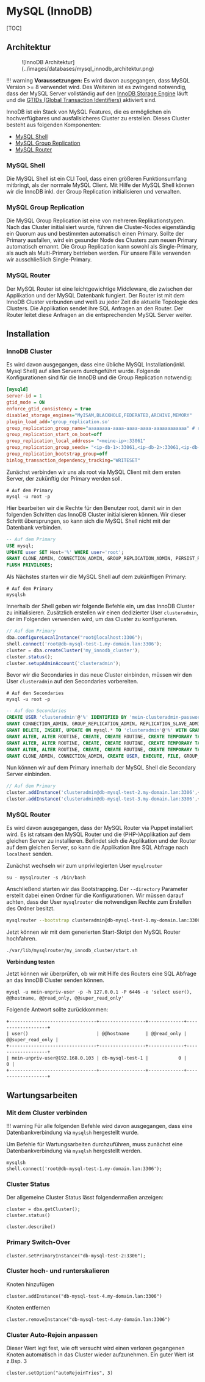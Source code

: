 # MySQL (InnoDB)

[TOC]

## Architektur
<figure markdown>
  ![InnoDB Architektur](../images/databases/mysql_innodb_architektur.png)
</figure>

!!! warning
    **Voraussetzungen:** Es wird davon ausgegangen, dass MySQL Version >= 8 verwendet wird. Des Weiteren ist es zwingend notwendig, dass
    der MySQL Server vollständig auf den [InnoDB Storage Engine](https://dev.mysql.com/doc/refman/8.0/en/innodb-storage-engine.html) läuft und
    die [GTIDs (Global Transaction Identifiers)](https://dev.mysql.com/doc/refman/8.0/en/replication-gtids.html) aktiviert sind.

InnoDB ist ein Stack von MySQL Features, die es ermöglichen ein hochverfügbares und ausfallsicheres Cluster zu erstellen.
Dieses Cluster besteht aus folgenden Komponenten:

- [MySQL Shell](https://dev.mysql.com/doc/mysql-shell/8.0/en/)
- [MySQL Group Replication](https://dev.mysql.com/doc/refman/8.0/en/group-replication.html)
- [MySQL Router](https://dev.mysql.com/doc/mysql-router/8.0/en/)

### MySQL Shell
Die MySQL Shell ist ein CLI Tool, dass einen größeren Funktionsumfang mitbringt, als der normale MySQL Client.
Mit Hilfe der MySQL Shell können wir die InnoDB inkl. der Group Replication initialisieren und verwalten.

### MySQL Group Replication
Die MySQL Group Replication ist eine von mehreren Replikationstypen. Nach das Cluster initialisiert wurde, führen
die Cluster-Nodes eigenständig ein Quorum aus und bestimmten automatisch einen Primary. Sollte der Primary ausfallen,
wird ein gesunder Node des Clusters zum neuen Primary automatisch ernannt. Die Group Replication kann sowohl als Single-Primary,
als auch als Multi-Primary betrieben werden. Für unsere Fälle verwenden wir ausschließlich Single-Primary.

### MySQL Router
Der MySQL Router ist eine leichtgewichtige Middleware, die zwischen der Applikation und der MySQL Datenbank fungiert.
Der Router ist mit dem InnoDB Cluster verbunden und weiß zu jeder Zeit die aktuelle Topologie des Clusters.
Die Applikation sendet ihre SQL Anfragen an den Router. Der Router leitet diese Anfragen an die entsprechenden MySQL Server weiter.

## Installation
### InnoDB Cluster
Es wird davon ausgegangen, dass eine übliche MySQL Installation(inkl. Mysql Shell) auf allen Servern durchgeführt wurde.
Folgende Konfigurationen sind für die InnoDB und die Group Replication notwendig:

```ini
[mysqld]
server-id = 1
gtid_mode = ON
enforce_gtid_consistency = true
disabled_storage_engines="MyISAM,BLACKHOLE,FEDERATED,ARCHIVE,MEMORY"
plugin_load_add='group_replication.so'
group_replication_group_name="aaaaaaaa-aaaa-aaaa-aaaa-aaaaaaaaaaaa" # random UUID die das Cluster eindeutig macht
group_replication_start_on_boot=off
group_replication_local_address= "<meine-ip>:33061"
group_replication_group_seeds= "<ip-db-1>:33061,<ip-db-2>:33061,<ip-db-3>:33061"
group_replication_bootstrap_group=off
binlog_transaction_dependency_tracking="WRITESET"
```

Zunächst verbinden wir uns als root via MySQL Client mit dem ersten Server, der zukünftig der Primary werden soll.

```shell
# Auf dem Primary
mysql -u root -p
```

Hier bearbeiten wir die Rechte für den Benutzer root, damit wir in den folgenden Schritten das InnoDB Cluster initialisieren können.
Wir dieser Schritt übersprungen, so kann sich die MySQL Shell nicht mit der Datenbank verbinden.

```sql
-- Auf dem Primary
USE mysql;
UPDATE user SET Host='%' WHERE user='root';
GRANT CLONE_ADMIN, CONNECTION_ADMIN, GROUP_REPLICATION_ADMIN, PERSIST_RO_VARIABLES_ADMIN, REPLICATION_APPLIER, REPLICATION_SLAVE_ADMIN, ROLE_ADMIN, SYSTEM_VARIABLES_ADMIN ON *.* TO 'root'@'%' WITH GRANT OPTION;
FLUSH PRIVILEGES;
```

Als Nächstes starten wir die MySQL Shell auf dem zukünftigen Primary:

```shell
# Auf dem Primary
mysqlsh
```

Innerhalb der Shell geben wir folgende Befehle ein, um das InnoDB Cluster zu initialisieren. Zusätzlich erstellen wir
einen dedizierter User `clusteradmin`, der im Folgenden verwenden wird, um das Cluster zu konfigurieren.

```js
// Auf dem Primary
dba.configureLocalInstance("root@localhost:3306");
shell.connect('root@db-mysql-test-1.my-domain.lan:3306');
cluster = dba.createCluster('my_innodb_cluster');
cluster.status();
cluster.setupAdminAccount('clusteradmin');
```

Bevor wir die Secondaries in das neue Cluster einbinden, müssen wir den User `clusteradmin` auf den Secondaries vorbereiten.

```shell
# Auf den Secondaries
mysql -u root -p
```

```sql
-- Auf den Secondaries
CREATE USER 'clusteradmin'@'%' IDENTIFIED BY 'mein-clusteradmin-password';
GRANT CONNECTION_ADMIN, GROUP_REPLICATION_ADMIN, REPLICATION_SLAVE_ADMIN, ROLE_ADMIN ON *.* TO 'clusteradmin'@'%' WITH GRANT OPTION;
GRANT DELETE, INSERT, UPDATE ON mysql.* TO 'clusteradmin'@'%' WITH GRANT OPTION;
GRANT ALTER, ALTER ROUTINE, CREATE, CREATE ROUTINE, CREATE TEMPORARY TABLES, CREATE VIEW, DELETE, DROP, EVENT, EXECUTE, INDEX, INSERT, LOCK TABLES, REFERENCES, SHOW VIEW, TRIGGER, UPDATE ON mysql_innodb_cluster_metadata.* TO 'clusteradmin'@'%' WITH GRANT OPTION;
GRANT ALTER, ALTER ROUTINE, CREATE, CREATE ROUTINE, CREATE TEMPORARY TABLES, CREATE VIEW, DELETE, DROP, EVENT, EXECUTE, INDEX, INSERT, LOCK TABLES, REFERENCES, SHOW VIEW, TRIGGER, UPDATE ON mysql_innodb_cluster_metadata_bkp.* TO 'clusteradmin'@'%' WITH GRANT OPTION;
GRANT ALTER, ALTER ROUTINE, CREATE, CREATE ROUTINE, CREATE TEMPORARY TABLES, CREATE VIEW, DELETE, DROP, EVENT, EXECUTE, INDEX, INSERT, LOCK TABLES, REFERENCES, SHOW VIEW, TRIGGER, UPDATE ON mysql_innodb_cluster_metadata_previous.* TO 'clusteradmin'@'%' WITH GRANT OPTION;
GRANT CLONE_ADMIN, CONNECTION_ADMIN, CREATE USER, EXECUTE, FILE, GROUP_REPLICATION_ADMIN, PERSIST_RO_VARIABLES_ADMIN, PROCESS, RELOAD, REPLICATION CLIENT, REPLICATION SLAVE, REPLICATION_APPLIER, REPLICATION_SLAVE_ADMIN, ROLE_ADMIN, SELECT, SHUTDOWN, SYSTEM_VARIABLES_ADMIN ON *.* TO 'clusteradmin'@'%' WITH GRANT OPTION;
```

Nun können wir auf dem Primary innerhalb der MySQL Shell die Secondary Server einbinden.

```js
// Auf dem Primary
cluster.addInstance('clusteradmin@db-mysql-test-2.my-domain.lan:3306',{password: 'mein-clusteradmin-password'});
cluster.addInstance('clusteradmin@db-mysql-test-3.my-domain.lan:3306',{password: 'mein-clusteradmin-password'});
```

### MySQL Router
Es wird davon ausgegangen, dass der MySQL Router via Puppet installiert wird.
Es ist ratsam den MySQL Router und die (PHP-)Applikation auf dem gleichen Server zu installieren. Befindet sich die
Applikation und der Router auf dem gleichen Server, so kann die Applikation ihre SQL Abfrage nach `localhost` senden.

Zunächst wechseln wir zum unprivilegierten User `mysqlrouter`

```shell
su - mysqlrouter -s /bin/bash
```

Anschließend starten wir das Bootstrapping. Der `--directory` Parameter erstellt dabei einen Ordner für die Konfigurationen.
Wir müssen darauf achten, dass der User `mysqlrouter` die notwendigen Rechte zum Erstellen des Ordner besitzt.

```bash
mysqlrouter --bootstrap clusteradmin@db-mysql-test-1.my-domain.lan:3306 --directory /var/lib/mysqlrouter/my_innodb_cluster
```

Jetzt können wir mit dem generierten Start-Skript den MySQL Router hochfahren.

```shell
./var/lib/mysqlrouter/my_innodb_cluster/start.sh
```

**Verbindung testen**

Jetzt können wir überprüfen, ob wir mit Hilfe des Routers eine SQL Abfrage an das InnoDB Cluster senden können.

```shell
mysql -u mein-unpriv-user -p -h 127.0.0.1 -P 6446 -e 'select user(), @@hostname, @@read_only, @@super_read_only'
```

Folgende Antwort sollte zurückkommen:

```
+--------------------------------+-----------------+-------------+-------------------+
| user()                         | @@hostname      | @@read_only | @@super_read_only |
+--------------------------------+-----------------+-------------+-------------------+
| mein-unpriv-user@192.168.0.103 | db-mysql-test-1 |           0 |                 0 |
+--------------------------------+-----------------+-------------+-------------------+
```

## Wartungsarbeiten
### Mit dem Cluster verbinden
!!! warning
    Für alle folgenden Befehle wird davon ausgegangen, dass eine Datenbankverbindung via `mysqlsh` hergestellt wurde.

Um Befehle für Wartungsarbeiten durchzuführen, muss zunächst eine Datenbankverbindung via `mysqlsh` hergestellt werden.

```
mysqlsh
shell.connect('root@db-mysql-test-1.my-domain.lan:3306');
```

### Cluster Status
Der allgemeine Cluster Status lässt folgendermaßen anzeigen:

```
cluster = dba.getCluster();
cluster.status()
```

```
cluster.describe()
```

### Primary Switch-Over
```
cluster.setPrimaryInstance("db-mysql-test-2:3306");
```

### Cluster hoch- und runterskalieren
Knoten hinzufügen

```
cluster.addInstance("db-mysql-test-4.my-domain.lan:3306")
```

Knoten entfernen
```
cluster.removeInstance("db-mysql-test-4.my-domain.lan:3306")
```

### Cluster Auto-Rejoin anpassen
Dieser Wert legt fest, wie oft versucht wird einen verloren gegangenen Knoten automatisch in das Cluster wieder aufzunehmen.
Ein guter Wert ist z.Bsp. 3

```
cluster.setOption("autoRejoinTries", 3)
```
